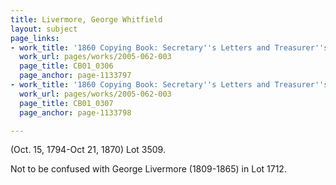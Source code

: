 ```yaml
---
title: Livermore, George Whitfield
layout: subject
page_links:
- work_title: '1860 Copying Book: Secretary''s Letters and Treasurer''s Letters, 2005.062.003  '
  work_url: pages/works/2005-062-003
  page_title: CB01_0306
  page_anchor: page-1133797
- work_title: '1860 Copying Book: Secretary''s Letters and Treasurer''s Letters, 2005.062.003  '
  work_url: pages/works/2005-062-003
  page_title: CB01_0307
  page_anchor: page-1133798

---
```

<p>(Oct. 15, 1794-Oct 21, 1870) Lot 3509.</p>

<p>Not to be confused with George Livermore (1809-1865) in Lot 1712.</p>